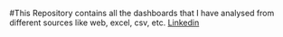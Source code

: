 #This Repository contains all the dashboards that I have analysed from different sources like web, excel, csv, etc.
[Linkedin](www.linkedin.com/in/shikhar-kant-sinha)
